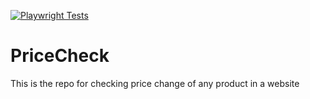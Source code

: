 [![Playwright Tests](https://github.com/SomerajB/PriceCheck/actions/workflows/playwright.yml/badge.svg?branch=main)](https://github.com/SomerajB/PriceCheck/actions/workflows/playwright.yml)

# PriceCheck
This is the repo for checking price change of any product in a website
